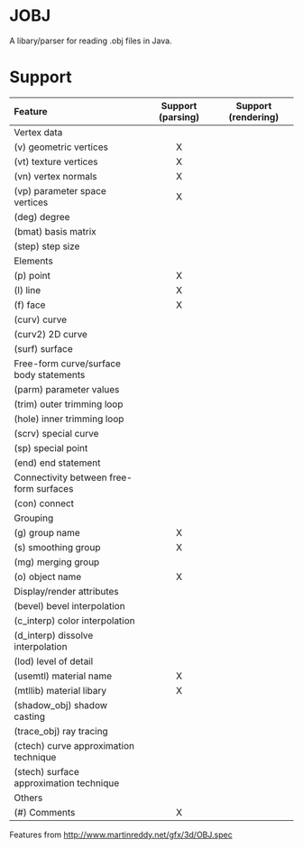 # JOBJ
A libary/parser for reading .obj files in Java.


# Support
| Feature | Support (parsing) | Support (rendering)
| :------ | :-----: | :-----: |
| Vertex data |
| (v) geometric vertices |  X | |
| (vt) texture vertices | X | |
| (vn) vertex normals | X | |
| (vp) parameter space vertices | X ||
| (deg) degree |||
| (bmat) basis matrix |||
| (step) step size |||
| Elements |
| (p) point |X||
| (l) line |X||
| (f) face | X ||
| (curv) curve |||
| (curv2) 2D curve |||
| (surf) surface |||
| Free-form curve/surface body statements |
| (parm) parameter values |||
| (trim) outer trimming loop |||
| (hole) inner trimming loop |||
| (scrv) special curve |||
| (sp) special point |||
| (end) end statement |||
| Connectivity between free-form surfaces |
| (con) connect |||
| Grouping |
| (g) group name | X ||
| (s) smoothing group | X ||
| (mg) merging group |||
| (o) object name | X ||
| Display/render attributes |
| (bevel) bevel interpolation |||
| (c_interp) color interpolation |||
| (d_interp) dissolve interpolation |||
| (lod) level of detail |||
| (usemtl) material name | X ||
| (mtllib) material libary | X ||
| (shadow_obj) shadow casting |||
| (trace_obj) ray tracing |||
| (ctech) curve approximation technique |||
| (stech) surface approximation technique |||
| Others |||
| (#) Comments | X ||

Features from http://www.martinreddy.net/gfx/3d/OBJ.spec
